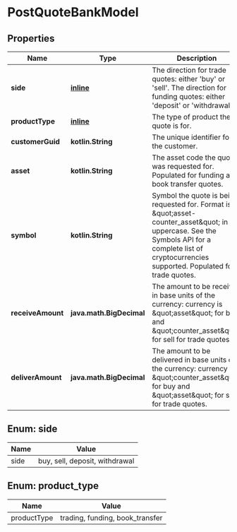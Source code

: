 
# PostQuoteBankModel

## Properties
Name | Type | Description | Notes
------------ | ------------- | ------------- | -------------
**side** | [**inline**](#Side) | The direction for trade quotes: either &#39;buy&#39; or &#39;sell&#39;. The direction for funding quotes: either &#39;deposit&#39; or &#39;withdrawal&#39;. | 
**productType** | [**inline**](#ProductType) | The type of product the quote is for. |  [optional]
**customerGuid** | **kotlin.String** | The unique identifier for the customer. |  [optional]
**asset** | **kotlin.String** | The asset code the quote was requested for. Populated for funding and book transfer quotes. |  [optional]
**symbol** | **kotlin.String** | Symbol the quote is being requested for. Format is \&quot;asset-counter_asset\&quot; in uppercase. See the Symbols API for a complete list of cryptocurrencies supported. Populated for trade quotes. |  [optional]
**receiveAmount** | **java.math.BigDecimal** | The amount to be received in base units of the currency: currency is \&quot;asset\&quot; for buy and \&quot;counter_asset\&quot; for sell for trade quotes. |  [optional]
**deliverAmount** | **java.math.BigDecimal** | The amount to be delivered in base units of the currency: currency is \&quot;counter_asset\&quot; for buy and \&quot;asset\&quot; for sell for trade quotes. |  [optional]


<a name="Side"></a>
## Enum: side
Name | Value
---- | -----
side | buy, sell, deposit, withdrawal


<a name="ProductType"></a>
## Enum: product_type
Name | Value
---- | -----
productType | trading, funding, book_transfer



